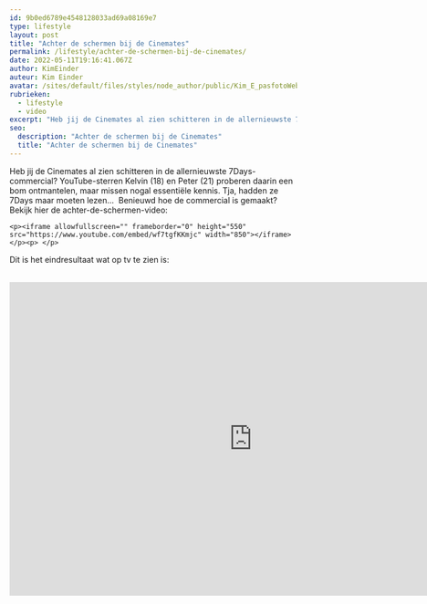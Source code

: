 ```yaml
---
id: 9b0ed6789e4548128033ad69a08169e7
type: lifestyle
layout: post
title: "Achter de schermen bij de Cinemates"
permalink: /lifestyle/achter-de-schermen-bij-de-cinemates/
date: 2022-05-11T19:16:41.067Z
author: KimEinder
auteur: Kim Einder
avatar: /sites/default/files/styles/node_author/public/Kim_E_pasfotoWebsite.jpg?itok=eT3Ghnc4
rubrieken:
  - lifestyle
  - video
excerpt: "Heb jij de Cinemates al zien schitteren in de allernieuwste 7Days-commercial? YouTube-sterren Kelvin (18) en Peter (21) proberen daarin een bom ontmantelen, maar missen nogal essentiële kennis. Tja, hadden ze 7Days maar moeten lezen...  Benieuwd hoe de commercial is gemaakt? Bekijk hier de achter-de-schermen-video:   "
seo:
  description: "Achter de schermen bij de Cinemates"
  title: "Achter de schermen bij de Cinemates"
---
```

Heb jij de Cinemates al zien schitteren in de allernieuwste 7Days-commercial? YouTube-sterren Kelvin (18) en Peter (21) proberen daarin een bom ontmantelen, maar missen nogal essentiële kennis. Tja, hadden ze 7Days maar moeten lezen...  Benieuwd hoe de commercial is gemaakt? Bekijk hier de achter-de-schermen-video:   

    <p><iframe allowfullscreen="" frameborder="0" height="550" src="https://www.youtube.com/embed/wf7tgfKKmjc" width="850"></iframe></p><p> </p>
<p>Dit is het eindresultaat wat op tv te zien is:<br> </p>
<p><iframe allowfullscreen="" frameborder="0" height="550" src="https://www.youtube.com/embed/wwlPnvAfOF4" width="850"></iframe></p>  
